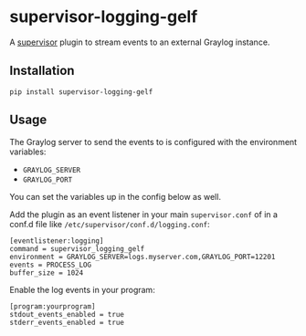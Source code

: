 supervisor-logging-gelf
==================

A [supervisor] plugin to stream events to an external Graylog instance.

Installation
------------

```
pip install supervisor-logging-gelf
```

Usage
-----

The Graylog server to send the events to is configured with the environment
variables:

* `GRAYLOG_SERVER`
* `GRAYLOG_PORT`

You can set the variables up in the config below as well.

Add the plugin as an event listener in your main `supervisor.conf` of in a conf.d file like `/etc/supervisor/conf.d/logging.conf`:

```
[eventlistener:logging]
command = supervisor_logging_gelf
environment = GRAYLOG_SERVER=logs.myserver.com,GRAYLOG_PORT=12201
events = PROCESS_LOG
buffer_size = 1024
```

Enable the log events in your program:

```
[program:yourprogram]
stdout_events_enabled = true
stderr_events_enabled = true
```

[supervisor]: http://supervisord.org/

